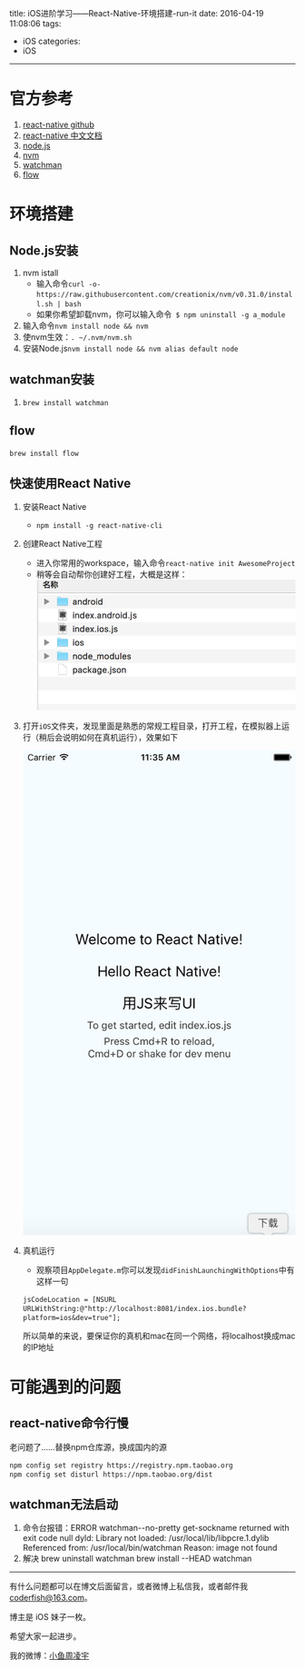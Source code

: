 title: iOS进阶学习——React-Native-环境搭建-run-it
date: 2016-04-19 11:08:06
tags:
  - iOS
categories:
  - iOS
---

# 官方参考
1. [react-native github](https://github.com/facebook/react-native)
2. [react-native 中文文档](http://reactnative.cn/docs/0.24/getting-started.html#content)
3. [node.js](https://nodejs.org/en/)
4. [nvm](https://github.com/creationix/nvm#installation)
5. [watchman](https://facebook.github.io/watchman/docs/install.html)
6. [flow](http://www.flowtype.org)

# 环境搭建
## Node.js安装
1. nvm istall
    *  输入命令`curl -o- https://raw.githubusercontent.com/creationix/nvm/v0.31.0/install.sh | bash `
    *  如果你希望卸载nvm，你可以输入命令` $ npm uninstall -g a_module`
2. 输入命令`nvm install node && nvm `
3. 使nvm生效：`. ~/.nvm/nvm.sh` 
4. 安装Node.js`nvm install node && nvm alias default node`

<!--more-->

## watchman安装
1. `brew install watchman`
## flow
`brew install flow`

## 快速使用React Native
1. 安装React Native

    * `npm install -g react-native-cli` 
2. 创建React Native工程
    * 进入你常用的workspace，输入命令`react-native init AwesomeProject`
    * 稍等会自动帮你创建好工程，大概是这样：
    ![图片](https://raw.githubusercontent.com/summertian4/Images/master/blog/blog_iOS%E8%BF%9B%E9%98%B6%E5%AD%A6%E4%B9%A0%E2%80%94%E2%80%94React-Native-%E7%8E%AF%E5%A2%83%E6%90%AD%E5%BB%BA-run-it-01.png)
3. 打开`iOS`文件夹，发现里面是熟悉的常规工程目录，打开工程，在模拟器上运行（稍后会说明如何在真机运行），效果如下 

	![图片](https://raw.githubusercontent.com/summertian4/Images/master/blog/blog_iOS%E8%BF%9B%E9%98%B6%E5%AD%A6%E4%B9%A0%E2%80%94%E2%80%94React-Native-%E7%8E%AF%E5%A2%83%E6%90%AD%E5%BB%BA-run-it-02.png)

4. 真机运行
	* 观察项目`AppDelegate.m`你可以发现`didFinishLaunchingWithOptions`中有这样一句
	
	```objc
	jsCodeLocation = [NSURL URLWithString:@"http://localhost:8081/index.ios.bundle?platform=ios&dev=true"];
	```
	所以简单的来说，要保证你的真机和mac在同一个网络，将localhost换成mac的IP地址
  
# 可能遇到的问题
## react-native命令行慢
老问题了……替换npm仓库源，换成国内的源

```objc
npm config set registry https://registry.npm.taobao.org
npm config set disturl https://npm.taobao.org/dist
```
## watchman无法启动
1. 命令台报错：ERROR  watchman--no-pretty get-sockname returned with exit code null dyld: Library not loaded: /usr/local/lib/libpcre.1.dylib
      Referenced from: /usr/local/bin/watchman
      Reason: image not found
2. 解决
    brew uninstall watchman
    brew install --HEAD watchman
    

----

有什么问题都可以在博文后面留言，或者微博上私信我，或者邮件我 <coderfish@163.com>。

博主是 iOS 妹子一枚。

希望大家一起进步。

我的微博：[小鱼周凌宇](http://weibo.com/coderfish/)
    

